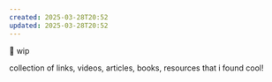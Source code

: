 ```yaml
---
created: 2025-03-28T20:52
updated: 2025-03-28T20:52
---
```

🚧 wip

collection of links, videos, articles, books, resources that i found cool!